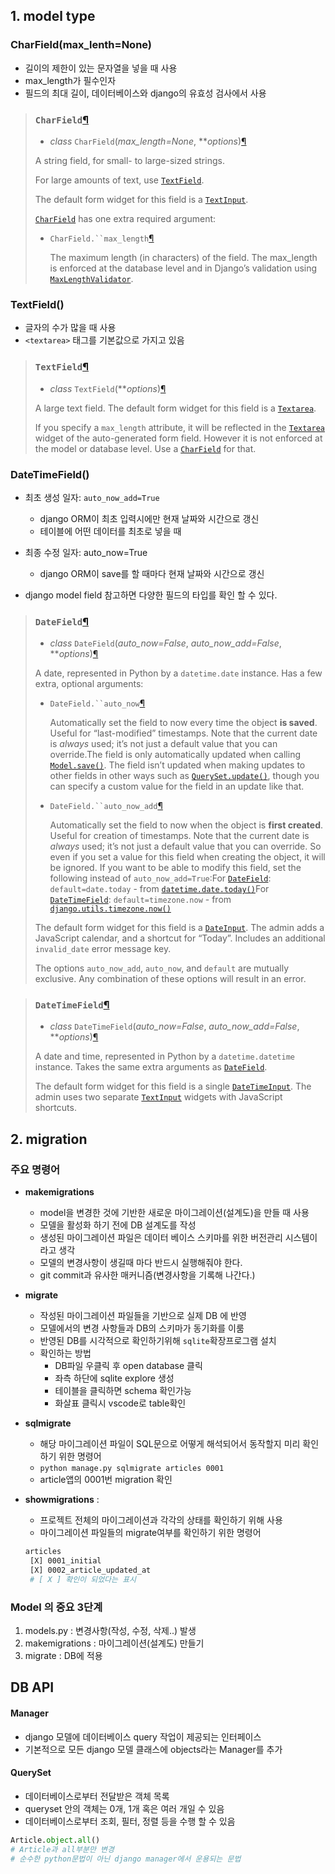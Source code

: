 ## 1. model type

### CharField(max_lenth=None)

- 길이의 제한이 있는 문자열을 넣을 때 사용
- max_length가 필수인자
- 필드의 최대 길이, 데이터베이스와 django의 유효성 검사에서 사용

> ### `CharField`[¶](https://docs.djangoproject.com/en/3.1/ref/models/fields/#charfield)
>
> - *class* `CharField`(*max_length=None*, ***options*)[¶](https://docs.djangoproject.com/en/3.1/ref/models/fields/#django.db.models.CharField)
>
>   
>
> A string field, for small- to large-sized strings.
>
> For large amounts of text, use [`TextField`](https://docs.djangoproject.com/en/3.1/ref/models/fields/#django.db.models.TextField).
>
> The default form widget for this field is a [`TextInput`](https://docs.djangoproject.com/en/3.1/ref/forms/widgets/#django.forms.TextInput).
>
> [`CharField`](https://docs.djangoproject.com/en/3.1/ref/models/fields/#django.db.models.CharField) has one extra required argument:
>
> - `CharField.``max_length`[¶](https://docs.djangoproject.com/en/3.1/ref/models/fields/#django.db.models.CharField.max_length)
>
>   The maximum length (in characters) of the field. The max_length is enforced at the database level and in Django’s validation using [`MaxLengthValidator`](https://docs.djangoproject.com/en/3.1/ref/validators/#django.core.validators.MaxLengthValidator).





### TextField()

- 글자의 수가 많을 때 사용
- `<textarea>` 태그를 기본값으로 가지고 있음

> ### `TextField`[¶](https://docs.djangoproject.com/en/3.1/ref/models/fields/#textfield)
>
> - *class* `TextField`(***options*)[¶](https://docs.djangoproject.com/en/3.1/ref/models/fields/#django.db.models.TextField)
>
>   
>
> A large text field. The default form widget for this field is a [`Textarea`](https://docs.djangoproject.com/en/3.1/ref/forms/widgets/#django.forms.Textarea).
>
> If you specify a `max_length` attribute, it will be reflected in the [`Textarea`](https://docs.djangoproject.com/en/3.1/ref/forms/widgets/#django.forms.Textarea) widget of the auto-generated form field. However it is not enforced at the model or database level. Use a [`CharField`](https://docs.djangoproject.com/en/3.1/ref/models/fields/#django.db.models.CharField) for that.





### DateTimeField()

- 최초 생성 일자: `auto_now_add=True`
  - django ORM이 최초 입력시에만 현재 날짜와 시간으로 갱신
  - 테이블에 어떤 데이터를 최초로 넣을 때
- 최종 수정 일자: auto_now=True
  - django ORM이 save를 할 때마다 현재 날짜와 시간으로 갱신

- django model field 참고하면 다양한 필드의 타입를 확인 할 수 있다.

 

> ### `DateField`[¶](https://docs.djangoproject.com/en/3.1/ref/models/fields/#datefield)
>
> - *class* `DateField`(*auto_now=False*, *auto_now_add=False*, ***options*)[¶](https://docs.djangoproject.com/en/3.1/ref/models/fields/#django.db.models.DateField)
>
>   
>
> A date, represented in Python by a `datetime.date` instance. Has a few extra, optional arguments:
>
> - `DateField.``auto_now`[¶](https://docs.djangoproject.com/en/3.1/ref/models/fields/#django.db.models.DateField.auto_now)
>
>   Automatically set the field to now every time the object **is saved**. Useful for “last-modified” timestamps. Note that the current date is *always* used; it’s not just a default value that you can override.The field is only automatically updated when calling [`Model.save()`](https://docs.djangoproject.com/en/3.1/ref/models/instances/#django.db.models.Model.save). The field isn’t updated when making updates to other fields in other ways such as [`QuerySet.update()`](https://docs.djangoproject.com/en/3.1/ref/models/querysets/#django.db.models.query.QuerySet.update), though you can specify a custom value for the field in an update like that.
>
> - `DateField.``auto_now_add`[¶](https://docs.djangoproject.com/en/3.1/ref/models/fields/#django.db.models.DateField.auto_now_add)
>
>   Automatically set the field to now when the object is **first created**. Useful for creation of timestamps. Note that the current date is *always* used; it’s not just a default value that you can override. So even if you set a value for this field when creating the object, it will be ignored. If you want to be able to modify this field, set the following instead of `auto_now_add=True`:For [`DateField`](https://docs.djangoproject.com/en/3.1/ref/models/fields/#django.db.models.DateField): `default=date.today` - from [`datetime.date.today()`](https://docs.python.org/3/library/datetime.html#datetime.date.today)For [`DateTimeField`](https://docs.djangoproject.com/en/3.1/ref/models/fields/#django.db.models.DateTimeField): `default=timezone.now` - from [`django.utils.timezone.now()`](https://docs.djangoproject.com/en/3.1/ref/utils/#django.utils.timezone.now)
>
> The default form widget for this field is a [`DateInput`](https://docs.djangoproject.com/en/3.1/ref/forms/widgets/#django.forms.DateInput). The admin adds a JavaScript calendar, and a shortcut for “Today”. Includes an additional `invalid_date` error message key.
>
> The options `auto_now_add`, `auto_now`, and `default` are mutually exclusive. Any combination of these options will result in an error.

> ### `DateTimeField`[¶](https://docs.djangoproject.com/en/3.1/ref/models/fields/#datetimefield)
>
> - *class* `DateTimeField`(*auto_now=False*, *auto_now_add=False*, ***options*)[¶](https://docs.djangoproject.com/en/3.1/ref/models/fields/#django.db.models.DateTimeField)
>
>   
>
> A date and time, represented in Python by a `datetime.datetime` instance. Takes the same extra arguments as [`DateField`](https://docs.djangoproject.com/en/3.1/ref/models/fields/#django.db.models.DateField).
>
> The default form widget for this field is a single [`DateTimeInput`](https://docs.djangoproject.com/en/3.1/ref/forms/widgets/#django.forms.DateTimeInput). The admin uses two separate [`TextInput`](https://docs.djangoproject.com/en/3.1/ref/forms/widgets/#django.forms.TextInput) widgets with JavaScript shortcuts.





## 2. migration

### 주요 명령어

- **makemigrations** 
  - model을 변경한 것에 기반한 새로운 마이그레이션(설계도)을 만들 때 사용
  - 모델을 활성화 하기 전에 DB 설계도를 작성
  - 생성된 마이그레이션 파일은 데이터 베이스 스키마를 위한 버전관리 시스템이라고 생각
  - 모델의 변경사항이 생길때 마다 반드시 실행해줘야 한다.
  - git commit과 유사한 매커니즘(변경사항을 기록해 나간다.)



- **migrate** 
  - 작성된 마이그레이션 파일들을 기반으로 실제 DB 에 반영
  - 모델에서의 변경 사항들과 DB의 스키마가 동기화를 이룸
  - 반영된 DB를 시각적으로 확인하기위해 `sqlite`확장프로그램 설치
  - 확인하는 방법
    - DB파일 우클릭 후 open database 클릭
    - 좌측 하단에 sqlite explore 생성
    - 테이블을 클릭하면 schema 확인가능
    - 화살표 클릭시 vscode로 table확인



- **sqlmigrate** 
  - 해당 마이그레이션 파일이 SQL문으로 어떻게 해석되어서 동작할지 미리 확인 하기 위한 명령어
  - `python manage.py sqlmigrate articles 0001` 
  - article앱의 0001번 migration 확인



- **showmigrations** : 

  - 프로젝트 전체의 마이그레이션과 각각의 상태를 확인하기 위해 사용
  - 마이그레이션 파일들의 migrate여부를 확인하기 위한 명령어

  ```bash
  articles
   [X] 0001_initial
   [X] 0002_article_updated_at
   # [ X ] 확인이 되었다는 표시
  ```



### Model 의 중요 3단계

1. models.py : 변경사항(작성, 수정, 삭제..) 발생
2. makemigrations : 마이그레이션(설계도) 만들기
3. migrate : DB에 적용



## DB API

#### Manager

- django 모델에 데이터베이스 query 작업이 제공되는 인터페이스
- 기본적으로 모든 django 모델 클래스에 objects라는 Manager를 추가



#### QuerySet

- 데이터베이스로부터 전달받은 객체 목록
- queryset 안의 객체는 0개, 1개 혹은 여러 개일 수 있음
- 데이터베이스로부터 조회, 필터, 정렬 등을 수행 할 수 있음

```python
Article.object.all()
# Article과 all부분만 변경
# 순수한 python문법이 아닌 django manager에서 운용되는 문법
```

